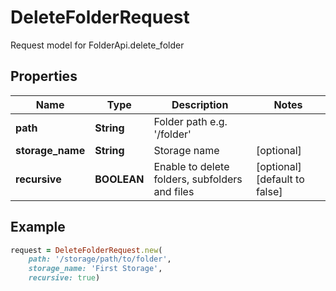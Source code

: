 # DeleteFolderRequest

Request model for FolderApi.delete_folder

## Properties

Name | Type | Description | Notes
---- | ---- | ----------- | -----
**path** |**String** |Folder path e.g. '/folder' |
**storage_name** |**String** |Storage name |[optional] 
**recursive** |**BOOLEAN** |Enable to delete folders, subfolders and files |[optional] [default to false]

## Example
```ruby
request = DeleteFolderRequest.new(
    path: '/storage/path/to/folder',
    storage_name: 'First Storage',
    recursive: true)
```
